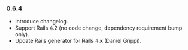 ### 0.6.4

- Introduce changelog.
- Support Rails 4.2 (no code change, dependency requirement bump only).
- Update Rails generator for Rails 4.x (Daniel Grippi).
